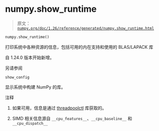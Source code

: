 # numpy.show_runtime

> 原文：[`numpy.org/doc/1.26/reference/generated/numpy.show_runtime.html`](https://numpy.org/doc/1.26/reference/generated/numpy.show_runtime.html)

```py
numpy.show_runtime()
```

打印系统中各种资源的信息，包括可用的内在支持和使用的 BLAS/LAPACK 库

自 1.24.0 版本开始新增。

另请参阅

`show_config`

显示系统中构建 NumPy 的库。

注释

1.  如果可用，信息是通过 [threadpoolctl](https://pypi.org/project/threadpoolctl/) 库获取的。

1.  SIMD 相关信息源自 `__cpu_features__`、`__cpu_baseline__` 和 `__cpu_dispatch__`
